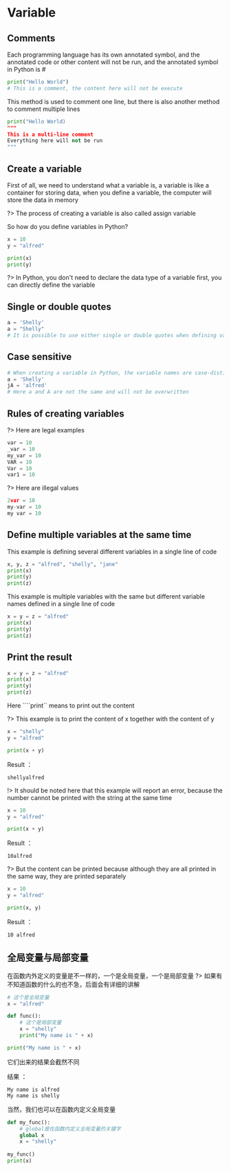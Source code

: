 # Variable
## Comments
Each programming language has its own annotated symbol, and the annotated code or other content will not be run, and the annotated symbol in Python is #

```python
print("Hello World")
# This is a comment, the content here will not be execute
```

This method is used to comment one line, but there is also another method to comment multiple lines

```python
print("Hello World)
"""
This is a multi-line comment
Everything here will not be run
"""
```


## Create a variable
First of all, we need to understand what a variable is, a variable is like a container for storing data, when you define a variable, the computer will store the data in memory

?> The process of creating a variable is also called assign variable

So how do you define variables in Python?
```python
x = 10
y = "alfred"

print(x)
print(y)
```

?> In Python, you don't need to declare the data type of a variable first, you can directly define the variable

## Single or double quotes
```python
a = 'Shelly'
a = "Shelly"
# It is possible to use either single or double quotes when defining variables in Python
```

## Case sensitive
```python
# When creating a variable in Python, the variable names are case-distinguished
a = 'Shelly'
jA = 'alfred'
# Here a and A are not the same and will not be overwritten
```

## Rules of creating variables

?> Here are legal examples
```python
var = 10
_var = 10
my_var = 10
VAR = 10
Var = 10
var1 = 10
```

?> Here are illegal values
```python
2var = 10
my-var = 10
my var = 10
```

## Define multiple variables at the same time
This example is defining several different variables in a single line of code
```python
x, y, z = "alfred", "shelly", "jane"
print(x)
print(y)
print(z)
```

This example is multiple variables with the same but different variable names defined in a single line of code
```python
x = y = z = "alfred"
print(x)
print(y)
print(z)
```

## Print the result
```python
x = y = z = "alfred"
print(x)
print(y)
print(z)
```
Here ````print`` means to print out the content


?> This example is to print the content of x together with the content of y
```python
x = "shelly"
y = "alfred"

print(x + y)
```

Result ：
```
shellyalfred
```

!> It should be noted here that this example will report an error, because the number cannot be printed with the string at the same time
```python
x = 10
y = "alfred"

print(x + y)
```

Result ：
```
10alfred
```

?> But the content can be printed because although they are all printed in the same way, they are printed separately
```python
x = 10
y = "alfred"

print(x, y)
```

Result ：
```
10 alfred
```

## 全局变量与局部变量

在函数内外定义的变量是不一样的，一个是全局变量，一个是局部变量
?> 如果有不知道函数的什么的也不急，后面会有详细的讲解

```python
# 这个是全局变量
x = "alfred"

def func():
    # 这个是局部变量
    x = "shelly"
    print("My name is " + x)

print("My name is " + x)
```
它们出来的结果会截然不同

结果 ：
```
My name is alfred
My name is shelly
```


当然，我们也可以在函数内定义全局变量

```python
def my_func():
    # global是在函数内定义全局变量的关键字
    global x
    x = "shelly"
    
my_func()
print(x)
```